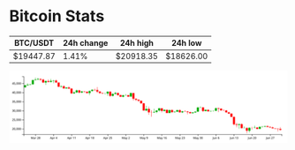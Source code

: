 # Bitcoin Stats

BTC/USDT|24h change|24h high|24h low|
|---|---|---|---|
|$19447.87|1.41%|$20918.35|$18626.00|

<img src="./chart.svg">
